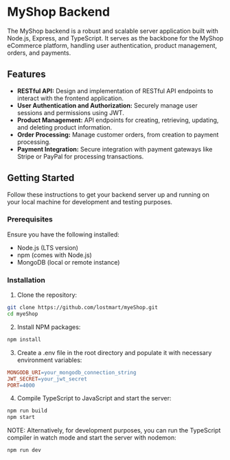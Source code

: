 # MyShop Backend

The MyShop backend is a robust and scalable server application built with Node.js, Express, and TypeScript. It serves as the backbone for the MyShop eCommerce platform, handling user authentication, product management, orders, and payments.

## Features

- **RESTful API:** Design and implementation of RESTful API endpoints to interact with the frontend application.
- **User Authentication and Authorization:** Securely manage user sessions and permissions using JWT.
- **Product Management:** API endpoints for creating, retrieving, updating, and deleting product information.
- **Order Processing:** Manage customer orders, from creation to payment processing.
- **Payment Integration:** Secure integration with payment gateways like Stripe or PayPal for processing transactions.

## Getting Started

Follow these instructions to get your backend server up and running on your local machine for development and testing purposes.

### Prerequisites

Ensure you have the following installed:

- Node.js (LTS version)
- npm (comes with Node.js)
- MongoDB (local or remote instance)

### Installation

1. Clone the repository:

```bash
git clone https://github.com/lostmart/myeShop.git
cd myeShop
```

2. Install NPM packages:

```bash
npm install
```

3. Create a .env file in the root directory and populate it with necessary environment variables:

```makefile
MONGODB_URI=your_mongodb_connection_string
JWT_SECRET=your_jwt_secret
PORT=4000
```

4. Compile TypeScript to JavaScript and start the server:

```bash
npm run build
npm start
```

NOTE: Alternatively, for development purposes, you can run the TypeScript compiler in watch mode and start the server with nodemon:

```bash
npm run dev
```
